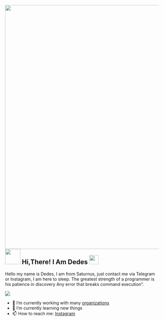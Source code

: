 <h2> <img src="https://i.pinimg.com/originals/84/c4/97/84c49797233cf38289e7961f9930f1e1.gif" width="800" /> 
<br> <img src="https://i.gifer.com/origin/cf/cffb69dea8656d32c4760a7edb2a435e_w200.gif" width="50" center > Hi,There!  I Am Dedes <img src="https://i.gifer.com/origin/72/729b9c34d591753e02fed6837e3235e4_w200.gif" width="30" /> </h2>

Hello my name is Dedes, I am from Saturnus, just contact me via Telegram or Instagram,
I am here to sleep.
The greatest strength of a programmer is his patience in discovery
Any error that breaks command execution".

<img src="https://i.pinimg.com/originals/49/cd/d8/49cdd838e8c6d7fe5e2dd55deead5567.gif">

- 🔭 I’m currently working with many [organizations](https://coconut.or.id/contact)
- 🌱 I’m currently learning new things
- 📫 How to reach me: [Instagram](https://www.instagram.com/syahrul_rmdhnn/)
